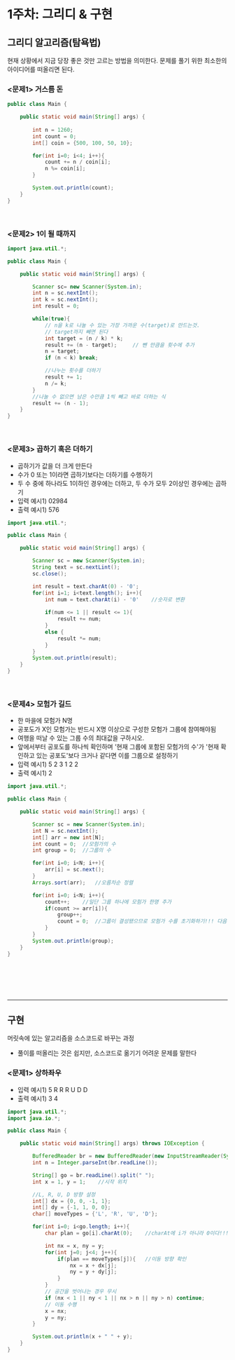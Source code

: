 # 1주차: 그리디 & 구현

## 그리디 알고리즘(탐욕법)
현재 상황에서 지금 당장 좋은 것만 고르는 방법을 의미한다.
문제를 풀기 위한 최소한의 아이디어를 떠올리면 된다.
<br>

### <문제1> 거스름 돈
```java
public class Main {

    public static void main(String[] args) {
        
        int n = 1260;
        int count = 0;
        int[] coin = {500, 100, 50, 10};

        for(int i=0; i<4; i++){
            count += n / coin[i];
            n %= coin[i];
        }

        System.out.println(count);
    }
}
```
<br>

### <문제2> 1이 될 때까지
```java
import java.util.*;

public class Main {

    public static void main(String[] args) {

        Scanner sc= new Scanner(System.in);
        int n = sc.nextInt();
        int k = sc.nextInt();
        int result = 0;

        while(true){
            // n을 k로 나눌 수 있는 가장 가까운 수(target)로 만드는것.
            // target까지 빼면 된다 
            int target = (n / k) * k;
            result += (n - target);     // 뺀 만큼을 횟수에 추가 
            n = target;
            if (n < k) break;

            //나누는 횟수를 더하기 
            result += 1;
            n /= k;
        }
        //나눌 수 없으면 남은 수만큼 1씩 빼고 바로 더하는 식
        result += (n - 1);
    }
}
```
<br>

### <문제3> 곱하기 혹은 더하기
- 곱하기가 값을 더 크게 만든다
- 수가 0 또는 1이라면 곱하기보다는 더하기를 수행하기
- 두 수 중에 하나라도 1이하인 경우에는 더하고, 두 수가 모두 2이상인 경우에는 곱하기
- 입력 예시1) 02984
- 출력 예시1) 576
```java
import java.util.*;

public class Main {

    public static void main(String[] args) {

        Scanner sc = new Scanner(System.in);
        String text = sc.nextLint();
        sc.close();

        int result = text.charAt(0) - '0';    
        for(int i=1; i<text.length(); i++){
            int num = text.charAt(i) - '0'    //숫자로 변환
            
            if(num <= 1 || result <= 1){
                result += num;
            }
            else {
                result *= num;
            }
        }
        System.out.println(result);
    }
}
```
<br>

### <문제4> 모험가 길드
- 한 마을에 모험가 N명
- 공포도가 X인 모험가는 반드시 X명 이상으로 구성한 모험가 그룹에 참여해야됨
- 여행을 떠날 수 있는 그룹 수의 최대값을 구하시오. 
- 앞에서부터 공포도를 하나씩 확인하며 '현재 그룹에 포함된 모험가의 수'가 '현재 확인하고 있는 공포도'보다 크거나 같다면 이를 그룹으로 설정하기
- 입력 예시1) 5
2 3 1 2 2
- 출력 예시1) 2

```java
import java.util.*;

public class Main {

    public static void main(String[] args) {

        Scanner sc = new Scanner(System.in);
        int N = sc.nextInt();
        int[] arr = new int[N];
        int count = 0;  //모험가의 수
        int group = 0;  //그룹의 수

        for(int i=0; i<N; i++){
            arr[i] = sc.next();
        }
        Arrays.sort(arr);   //오름차순 정렬

        for(int i=0; i<N; i++){
            count++;    //일단 그룹 하나에 모험가 한명 추가
            if(count >= arr[i]){
                group++;
                count = 0;  //그룹이 결성됐으므로 모험가 수를 초기화하기!!! 다음 그룹의 모험가 수를 세야함. 
            }
        }
        System.out.println(group);
    }
}
```


<br>
<br>
<br>
<br>

----


## 구현
머릿속에 있는 알고리즘을 소스코드로 바꾸는 과정
- 풀이를 떠올리는 것은 쉽지만, 소스코드로 옮기기 어려운 문제를 말한다


### <문제1> 상하좌우
- 입력 예시1) 5
             R R R U D D
- 출력 예시1) 3 4

```java
import java.util.*;
import java.io.*;

public class Main {

    public static void main(String[] args) throws IOException {

        BufferedReader br = new BufferedReader(new InputStreamReader(System.in));
        int n = Integer.parseInt(br.readLine());

        String[] go = br.readLine().split(" ");
        int x = 1, y = 1;    //시작 위치 

        //L, R, U, D 방향 설정
        int[] dx = {0, 0, -1, 1};
        int[] dy = {-1, 1, 0, 0};
        char[] moveTypes = {'L', 'R', 'U', 'D'};

        for(int i=0; i<go.length; i++){
            char plan = go[i].charAt(0);    //charAt에 i가 아니라 0이다!!!

            int nx = x, ny = y;
            for(int j=0; j<4; j++){
                if(plan == moveTypes[j]){   //이동 방향 확인
                    nx = x + dx[j];
                    ny = y + dy[j];
                }    
            }
            // 공간을 벗어나는 경우 무시 
            if (nx < 1 || ny < 1 || nx > n || ny > n) continue;
            // 이동 수행 
            x = nx;
            y = ny;
        }

        System.out.println(x + " " + y);
    }
}
```